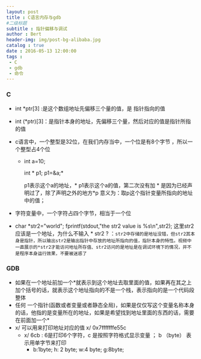 ```yaml
---
layout: post
title : C语言内存与gdb
#二级标题
subtitle : 指针偏移与调试
author : Bert
header-img: img/post-bg-alibaba.jpg
catalog : true
date : 2016-05-13 12:00:00
tags :
 - C
 - gdb
 - 命令
---
```


### C

- int *ptr[3] :是这个数组地址先偏移三个量的值，是 指针指向的值

- int (*ptr)[3]：是指针本身的地址，先偏移三个量，然后对应的值是指针所指的值

- c语言中，一个整型是32位，在我们内存当中，一个位是有8个字节 ，所以一个整型占4个位

  - int a=10;

    int * p1;
    p1=&a;*

    p1表示这个a的地址，* p1表示这个a的值，第二次没有加 * 是因为已经声明过了，除了声明之外的地方*p 意义为：取p这个指针变量所指向的地址中的值；

- 字符变量中，一个字符占四个字节，相当于一个位

- char *str2="world";   fprintf(stdout,"the str2 value is %s\n",str2); 这里str2应该是一个地址，为什么不输入 * str2	?  ：`str2中存储的是地址没错，但str2其本身是指针，所以输出str2是输出指针中存放的地址所指向的值，指针本身的特性。视频中一直展示的*str2才能访问地址所存值、str2访问的是地址是在调试环境下的情况，并不是程序本身运行效果，不要被迷惑了 `

### GDB

- 如果在一个地址前加一个*就表示到这个地址去取里面的值，如果再在其之上 加个括号的话，就表示这个地址指向的不是一个栈，表示指向的是一个代码段整体
- 任何 一个指针(函数或者变量或者静态全局)，如果是仅仅写这个变量名称本身的话，他指的是变量所在的地址，如果是希望找到地址里面的东西的话，需要在前面加一个*
- x/ 可以用来打印地址对应的值 x/ 0x7fffffffe55c
  - x/ 6cb : 	6是打印6个字符，c 是按照字符格式显示变量 ； b  （byte） 表示用单字节来打印 
    - b:1byte;	h: 2 byte;	w:4 byte;	g:8byte; 


